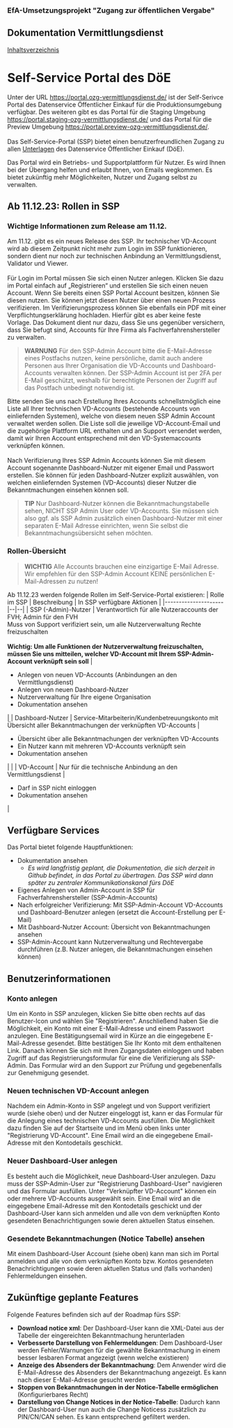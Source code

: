 
### EfA-Umsetzungsprojekt "Zugang zur öffentlichen Vergabe"
## Dokumentation Vermittlungsdienst
[Inhaltsverzeichnis](/documentation/documentation.md)
<br>

# Self-Service Portal des DöE

Unter der URL https://portal.ozg-vermittlungsdienst.de/ ist der Self-Serivce Portal des Datenservice Öffentlicher Einkauf für die Produktionsumgebung verfügbar.
Des weiteren gibt es das Portal für die Staging Umgebung https://portal.staging-ozg-vermittlungsdienst.de/ und das Portal für die Preview Umgebung https://portal.preview-ozg-vermittlungsdienst.de/. 
<br><br>
Das Self-Service-Portal (SSP) bietet einen benutzerfreundlichen Zugang zu allen [Unterlagen](https://portal.ozg-vermittlungsdienst.de/documentation) des Datenservice Öffentlicher Einkauf (DöE).

Das Portal wird ein Betriebs- und Supportplattform für Nutzer. Es wird Ihnen bei der Übergang helfen und erlaubt Ihnen, von Emails wegkommen. Es bietet zukünftig mehr Möglichkeiten, Nutzer und Zugang selbst zu verwalten.

## Ab 11.12.23: Rollen in SSP
### Wichtige Informationen zum Release am 11.12.


Am 11.12. gibt es ein neues Release des SSP. Ihr technischer VD-Account wird ab diesem Zeitpunkt nicht mehr zum Login im SSP funktionieren, sondern dient nur noch zur technischen Anbindung an Vermittlungsdienst, Validator und Viewer. 
<br> <br>Für Login im Portal müssen Sie sich einen Nutzer anlegen. Klicken Sie dazu im Portal einfach auf „Registrieren“ und erstellen Sie sich einen neuen Account. Wenn Sie bereits einen SSP Portal Account besitzen, können Sie diesen nutzen. Sie können jetzt diesen Nutzer über einen neuen Prozess verifizieren. Im Verifizierungsprozess können Sie ebenfalls ein PDF mit einer Verpflichtungserklärung hochladen. Hierfür gibt es aber keine feste Vorlage. Das Dokument dient nur dazu, dass Sie uns gegenüber versichern, dass Sie befugt sind, Accounts für Ihre Firma als Fachverfahrenshersteller zu verwalten.

> **WARNUNG** 
> Für den SSP-Admin Account bitte die E-Mail-Adresse eines Postfachs nutzen, keine persönliche, damit auch andere Personen aus Ihrer Organisation die VD-Accounts und Dashboard-Accounts verwalten können.
> Der SSP-Admin Account ist per 2FA per E-Mail geschützt, weshalb für berechtigte Personen der Zugriff auf das Postfach unbedingt notwendig ist.

Bitte senden Sie uns nach Erstellung Ihres Accounts schnellstmöglich eine Liste all Ihrer technischen VD-Accounts (bestehende Accounts von einliefernden Systemen), welche von diesem neuen SSP Admin Account verwaltet werden sollen. Die Liste soll die jeweilige VD-Account-Email und die zugehörige Plattform URL enthalten und an Support versendet werden, damit wir Ihren Account entsprechend mit den VD-Systemaccounts verknüpfen können.
<br><br>Nach Verifizierung Ihres SSP Admin Accounts können Sie mit diesem Account sogenannte Dashboard-Nutzer mit eigener Email und Passwort erstellen. Sie können für jeden Dashboard-Nutzer explizit auswählen, von welchen einliefernden Systemen (VD-Accounts) dieser Nutzer die Bekanntmachungen einsehen können soll.

> **TIP**
> Nur Dashboard-Nutzer können die Bekanntmachungstabelle sehen, NICHT SSP Admin User oder VD-Accounts. Sie müssen sich also ggf. als SSP Admin zusätzlich einen Dashboard-Nutzer mit einer separaten E-Mail Adresse einrichten, wenn Sie selbst die Bekanntmachungsübersicht sehen möchten.

### Rollen-Übersicht

> **WICHTIG**
> Alle Accounts brauchen eine einzigartige E-Mail Adresse. Wir empfehlen für den SSP-Admin Account KEINE persönlichen E-Mail-Adressen zu nutzen!

Ab 11.12.23 werden folgende Rollen im Self-Service-Portal existieren:
| Rolle im SSP        | Beschreibung | In SSP verfügbare Aktionen |
|---------------------|--|--|
| SSP (-Admin)-Nutzer | Verantwortlich für alle Nutzeraccounts der FVH; Admin für den FVH <br> Muss von Support verifiziert sein, um alle Nutzerverwaltung Rechte freizuschalten <br><br> <b>Wichtig: Um alle Funktionen der Nutzerverwaltung freizuschalten, müssen Sie uns mitteilen, welcher VD-Account mit Ihrem SSP-Admin-Account verknüpft sein soll</b> | <ul><li>Anlegen von neuen VD-Accounts (Anbindungen an den Vermittlungsdienst)</li> <li>Anlegen von neuen Dashboard-Nutzer</li><li> Nutzerverwaltung für Ihre eigene Organisation</li><li>Dokumentation ansehen</li></ul>|
| Dashboard-Nutzer    | Service-Mitarbeiterin/Kundenbetreuungskonto mit Übersicht aller Bekanntmachungen der verknüpften VD-Accounts | <ul><li>Übersicht über alle Bekanntmachungen der verknüpften VD-Accounts</li> <li>Ein Nutzer kann mit mehreren VD-Accounts verknüpft sein</li><li>Dokumentation ansehen</li></ul>| |
| VD-Account          | Nur für die technische Anbindung an den Vermittlungsdienst | <ul><li>Darf in SSP nicht einloggen</li><li>Dokumentation ansehen</li></ul> |


## Verfügbare Services

Das Portal bietet folgende Hauptfunktionen:
* Dokumentation ansehen
  * *Es wird langfristig geplant, die Dokumentation, die sich derzeit in Github befindet, in das Portal zu übertragen. Das SSP wird dann später zu zentraler Kommunikationskanal fürs DöE*
* Eigenes Anlegen von Admin-Account in SSP für Fachverfahrenshersteller (SSP-Admin-Accounts)
* Nach erfolgreicher Verifizierung: Mit SSP-Admin-Account VD-Accounts und Dashboard-Benutzer anlegen (ersetzt die Account-Erstellung per E-Mail)
* Mit Dashboard-Nutzer Account: Übersicht von Bekanntmachungen ansehen
* SSP-Admin-Account kann Nutzerverwaltung und Rechtevergabe durchführen (z.B. Nutzer anlegen, die Bekanntmachungen einsehen können) <br>

## Benutzerinformationen
### Konto anlegen
Um ein Konto in SSP anzulegen, klicken Sie bitte oben rechts auf das Benutzer-Icon und wählen Sie "Registrieren". Anschließend haben Sie die Möglichkeit, ein Konto mit einer E-Mail-Adresse und einem Passwort anzulegen. Eine Bestätigungsemail wird in Kürze an die eingegebene E-Mail-Adresse gesendet. Bitte bestätigen Sie Ihr Konto mit dem enthaltenen Link. Danach können Sie sich mit Ihren Zugangsdaten einloggen und haben Zugriff auf das Registrierungsformular für eine die Verifizierung als SSP-Admin. Das Formular wird an den Support zur Prüfung und gegebenenfalls zur Genehmigung gesendet.

### Neuen technischen VD-Account anlegen
Nachdem ein Admin-Konto in SSP angelegt und von Support verifiziert wurde (siehe oben) und der Nutzer eingeloggt ist, kann er das Formular für die Anlegung eines technischen VD-Accounts ausfüllen. Die Möglichkeit dazu finden Sie auf der Startseite und im Menü oben links unter "Registrierung VD-Account". Eine Email wird an die eingegebene Email-Adresse mit den Kontodetails geschickt.

### Neuer Dashboard-User anlegen
Es besteht auch die Möglichkeit, neue Dashboard-User anzulegen. Dazu muss der SSP-Admin-User zur "Registrierung Dashboard-User" navigieren und das Formular ausfüllen. Unter "Verknüpfter VD-Account" können ein oder mehrere VD-Accounts ausgewählt sein. Eine Email wird an die eingegebene Email-Adresse mit den Kontodetails geschickt und der Dashboard-User kann sich anmelden und alle von dem verknüpften Konto gesendeten Benachrichtigungen sowie deren aktuellen Status einsehen. 

### Gesendete Bekanntmachungen (Notice Tabelle) ansehen
Mit einem Dashboard-User Account (siehe oben) kann man sich im Portal anmelden und alle von dem verknüpften Konto bzw. Kontos gesendeten Benachrichtigungen sowie deren aktuellen Status und (falls vorhanden) Fehlermeldungen einsehen. 

## Zukünftige geplante Features
Folgende Features befinden sich auf der Roadmap fürs SSP:
* **Download notice xml**: Der Dashboard-User kann die XML-Datei aus der Tabelle der eingereichten Bekanntmachung herunterladen
* **Verbesserte Darstellung von Fehlermeldungen**: Dem Dashboard-User werden Fehler/Warnungen für die gewählte Bekanntmachung in einem besser lesbaren Format angezeigt (wenn welche existieren)
* **Anzeige des Absenders der Bekanntmachung**: Dem Anwender wird die E-Mail-Adresse des Absenders der Bekanntmachung angezeigt. Es kann nach dieser E-Mail-Adresse gesucht werden
* **Stoppen von Bekanntmachungen in der Notice-Tabelle ermöglichen** (Konfigurierbares Recht)
* **Darstellung von Change Notices in der Notice-Tabelle**: Dadurch kann der Dashboard-User nun auch die Change Noticess zusätzlich zu PIN/CN/CAN sehen. Es kann entsprechend gefiltert werden.
